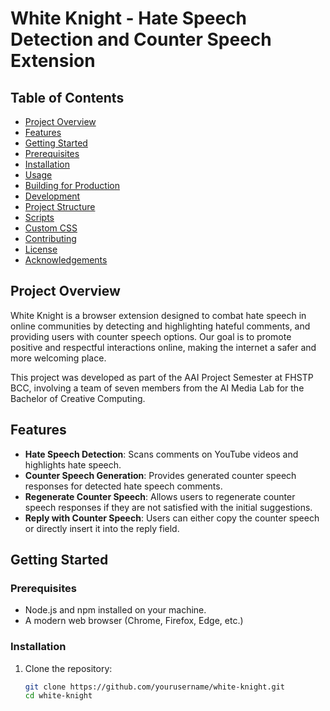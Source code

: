 # White Knight - Hate Speech Detection and Counter Speech Extension

## Table of Contents
- [Project Overview](#project-overview)
- [Features](#features)
- [Getting Started](#getting-started)
- [Prerequisites](#prerequisites)
- [Installation](#installation)
- [Usage](#usage)
- [Building for Production](#building-for-production)
- [Development](#development)
- [Project Structure](#project-structure)
- [Scripts](#scripts)
- [Custom CSS](#custom-css)
- [Contributing](#contributing)
- [License](#license)
- [Acknowledgements](#acknowledgements)

## Project Overview

White Knight is a browser extension designed to combat hate speech in online communities by detecting and highlighting hateful comments, and providing users with counter speech options. Our goal is to promote positive and respectful interactions online, making the internet a safer and more welcoming place.

This project was developed as part of the AAI Project Semester at FHSTP BCC, involving a team of seven members from the AI Media Lab for the Bachelor of Creative Computing.

## Features

- **Hate Speech Detection**: Scans comments on YouTube videos and highlights hate speech.
- **Counter Speech Generation**: Provides generated counter speech responses for detected hate speech comments.
- **Regenerate Counter Speech**: Allows users to regenerate counter speech responses if they are not satisfied with the initial suggestions.
- **Reply with Counter Speech**: Users can either copy the counter speech or directly insert it into the reply field.

## Getting Started

### Prerequisites

- Node.js and npm installed on your machine.
- A modern web browser (Chrome, Firefox, Edge, etc.)

### Installation

1. Clone the repository:
   ```bash
   git clone https://github.com/yourusername/white-knight.git
   cd white-knight
